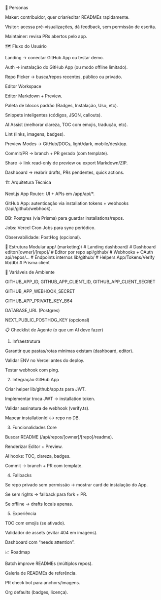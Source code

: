 👤 Personas

Maker: contribuidor, quer criar/editar READMEs rapidamente.

Visitor: acessa pré-visualizações, dá feedback, sem permissão de escrita.

Maintainer: revisa PRs abertos pelo app.

🗺️ Fluxo do Usuário

Landing → conectar GitHub App ou testar demo.

Auth → instalação do GitHub App (ou modo offline limitado).

Repo Picker → busca/repos recentes, público ou privado.

Editor Workspace

Editor Markdown + Preview.

Paleta de blocos padrão (Badges, Instalação, Uso, etc).

Snippets inteligentes (códigos, JSON, callouts).

AI Assist (melhorar clareza, TOC com emojis, tradução, etc).

Lint (links, imagens, badges).

Preview Modes → GitHub/DOCs, light/dark, mobile/desktop.

Commit/PR → branch + PR gerado (com template).

Share → link read-only de preview ou export Markdown/ZIP.

Dashboard → reabrir drafts, PRs pendentes, quick actions.

🏗️ Arquitetura Técnica

Next.js App Router: UI + APIs em /app/api/*.

GitHub App: autenticação via installation tokens + webhooks (/api/github/webhook).

DB: Postgres (via Prisma) para guardar installations/repos.

Jobs: Vercel Cron Jobs para sync periódico.

Observabilidade: PostHog (opcional).

📂 Estrutura Modular
app/
  (marketing)/         # Landing
  dashboard/           # Dashboard
  editor/[owner]/[repo]/  # Editor por repo
  api/github/          # Webhooks + OAuth
  api/repos/...        # Endpoints internos
lib/github/            # Helpers App/Tokens/Verify
lib/db/                # Prisma client

🔑 Variáveis de Ambiente

GITHUB_APP_ID, GITHUB_APP_CLIENT_ID, GITHUB_APP_CLIENT_SECRET

GITHUB_APP_WEBHOOK_SECRET

GITHUB_APP_PRIVATE_KEY_B64

DATABASE_URL (Postgres)

NEXT_PUBLIC_POSTHOG_KEY (opcional)

📋 Checklist de Agente (o que um AI deve fazer)
1. Infraestrutura

Garantir que pastas/rotas mínimas existam (dashboard, editor).

Validar ENV no Vercel antes do deploy.

Testar webhook com ping.

2. Integração GitHub App

Criar helper lib/github/app.ts para JWT.

Implementar troca JWT → installation token.

Validar assinatura de webhook (verify.ts).

Mapear installationId ↔ repo no DB.

3. Funcionalidades Core

Buscar README (/api/repos/[owner]/[repo]/readme).

Renderizar Editor + Preview.

AI hooks: TOC, clareza, badges.

Commit → branch + PR com template.

4. Fallbacks

Se repo privado sem permissão → mostrar card de instalação do App.

Se sem rights → fallback para fork + PR.

Se offline → drafts locais apenas.

5. Experiência

TOC com emojis (se ativado).

Validador de assets (evitar 404 em imagens).

Dashboard com “needs attention”.

📈 Roadmap

 Batch improve READMEs (múltiplos repos).

 Galeria de READMEs de referência.

 PR check bot para anchors/imagens.

 Org defaults (badges, licença).
